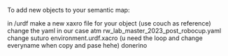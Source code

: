 To add new objects to your semantic map:

in /urdf make a new xaxro file for your object (use couch as reference)
change the yaml in our case atm rw_lab_master_2023_post_robocup.yaml
change suturo environment.urdf.xacro (u need the loop and change everyname when copy and pase hehe)
donerino
